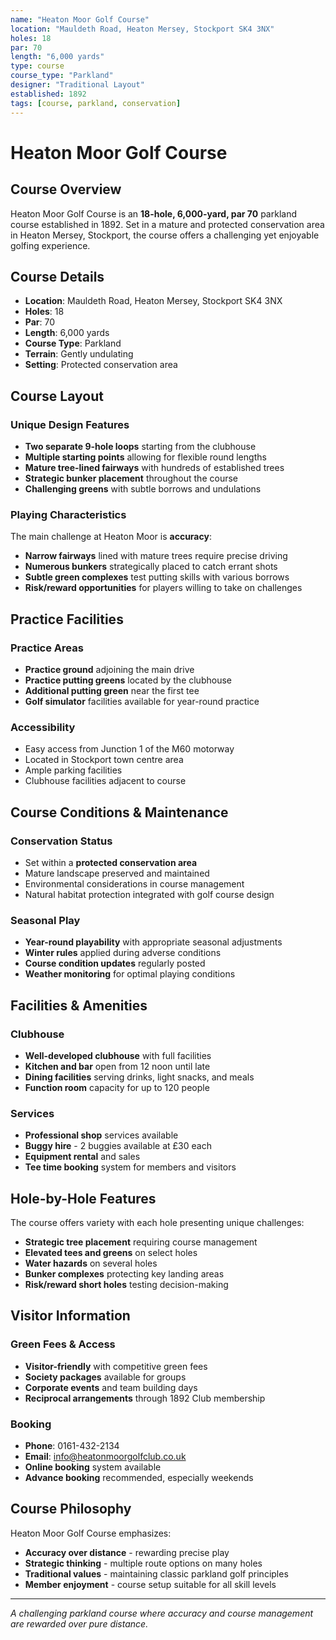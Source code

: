 ```yaml
---
name: "Heaton Moor Golf Course"
location: "Mauldeth Road, Heaton Mersey, Stockport SK4 3NX"
holes: 18
par: 70
length: "6,000 yards"
type: course
course_type: "Parkland"
designer: "Traditional Layout"
established: 1892
tags: [course, parkland, conservation]
---
```


# Heaton Moor Golf Course

## Course Overview

Heaton Moor Golf Course is an **18-hole, 6,000-yard, par 70** parkland course established in 1892. Set in a mature and protected conservation area in Heaton Mersey, Stockport, the course offers a challenging yet enjoyable golfing experience.

## Course Details

- **Location**: Mauldeth Road, Heaton Mersey, Stockport SK4 3NX
- **Holes**: 18
- **Par**: 70
- **Length**: 6,000 yards
- **Course Type**: Parkland
- **Terrain**: Gently undulating
- **Setting**: Protected conservation area

## Course Layout

### Unique Design Features
- **Two separate 9-hole loops** starting from the clubhouse
- **Multiple starting points** allowing for flexible round lengths
- **Mature tree-lined fairways** with hundreds of established trees
- **Strategic bunker placement** throughout the course
- **Challenging greens** with subtle borrows and undulations

### Playing Characteristics
The main challenge at Heaton Moor is **accuracy**:
- **Narrow fairways** lined with mature trees require precise driving
- **Numerous bunkers** strategically placed to catch errant shots
- **Subtle green complexes** test putting skills with various borrows
- **Risk/reward opportunities** for players willing to take on challenges

## Practice Facilities

### Practice Areas
- **Practice ground** adjoining the main drive
- **Practice putting greens** located by the clubhouse
- **Additional putting green** near the first tee
- **Golf simulator** facilities available for year-round practice

### Accessibility
- Easy access from Junction 1 of the M60 motorway
- Located in Stockport town centre area
- Ample parking facilities
- Clubhouse facilities adjacent to course

## Course Conditions & Maintenance

### Conservation Status
- Set within a **protected conservation area**
- Mature landscape preserved and maintained
- Environmental considerations in course management
- Natural habitat protection integrated with golf course design

### Seasonal Play
- **Year-round playability** with appropriate seasonal adjustments
- **Winter rules** applied during adverse conditions
- **Course condition updates** regularly posted
- **Weather monitoring** for optimal playing conditions

## Facilities & Amenities

### Clubhouse
- **Well-developed clubhouse** with full facilities
- **Kitchen and bar** open from 12 noon until late
- **Dining facilities** serving drinks, light snacks, and meals
- **Function room** capacity for up to 120 people

### Services
- **Professional shop** services available
- **Buggy hire** - 2 buggies available at £30 each
- **Equipment rental** and sales
- **Tee time booking** system for members and visitors

## Hole-by-Hole Features

The course offers variety with each hole presenting unique challenges:
- **Strategic tree placement** requiring course management
- **Elevated tees and greens** on select holes
- **Water hazards** on several holes
- **Bunker complexes** protecting key landing areas
- **Risk/reward short holes** testing decision-making

## Visitor Information

### Green Fees & Access
- **Visitor-friendly** with competitive green fees
- **Society packages** available for groups
- **Corporate events** and team building days
- **Reciprocal arrangements** through 1892 Club membership

### Booking
- **Phone**: 0161-432-2134
- **Email**: info@heatonmoorgolfclub.co.uk
- **Online booking** system available
- **Advance booking** recommended, especially weekends

## Course Philosophy

Heaton Moor Golf Course emphasizes:
- **Accuracy over distance** - rewarding precise play
- **Strategic thinking** - multiple route options on many holes
- **Traditional values** - maintaining classic parkland golf principles
- **Member enjoyment** - course setup suitable for all skill levels

---

*A challenging parkland course where accuracy and course management are rewarded over pure distance.*